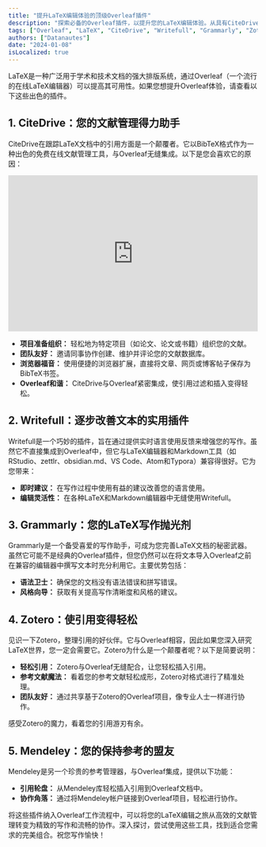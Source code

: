 ```yaml
---
title: "提升LaTeX编辑体验的顶级Overleaf插件"
description: "探索必备的Overleaf插件，以提升您的LaTeX编辑体验。从具有CiteDrive的全面文献管理到使用Writefull进行精细写作，发现将简化您工作流程的工具。"
tags: ["Overleaf", "LaTeX", "CiteDrive", "Writefull", "Grammarly", "Zotero", "Mendeley"]
authors: ["Datanautes"]
date: "2024-01-08"
isLocalized: true
---
```


LaTeX是一种广泛用于学术和技术文档的强大排版系统，通过Overleaf（一个流行的在线LaTeX编辑器）可以提高其可用性。如果您想提升Overleaf体验，请查看以下这些出色的插件。

## 1. CiteDrive：您的文献管理得力助手

CiteDrive在跟踪LaTeX文档中的引用方面是一个颠覆者。它以BibTeX格式作为一种出色的免费在线文献管理工具，与Overleaf无缝集成。以下是您会喜欢它的原因：

<iframe width="100%" height="315" src="https://www.youtube.com/embed/bHD94qM0vyg?si=5QCelGCRdSkYWyDk" title="YouTube视频播放器" frameborder="0" allow="accelerometer; autoplay; clipboard-write; encrypted-media; gyroscope; picture-in-picture; web-share" allowfullscreen></iframe>

- **项目准备组织：** 轻松地为特定项目（如论文、论文或书籍）组织您的文献。
- **团队友好：** 邀请同事协作创建、维护并评论您的文献数据库。
- **浏览器福音：** 使用便捷的浏览器扩展，直接将文章、网页或博客帖子保存为BibTeX书签。
- **Overleaf和谐：** CiteDrive与Overleaf紧密集成，使引用过滤和插入变得轻松。

## 2. Writefull：逐步改善文本的实用插件

Writefull是一个巧妙的插件，旨在通过提供实时语言使用反馈来增强您的写作。虽然它不直接集成到Overleaf中，但它与LaTeX编辑器和Markdown工具（如RStudio、zettlr、obsidian.md、VS Code、Atom和Typora）兼容得很好。它为您带来：

- **即时建议：** 在写作过程中使用有益的建议改善您的语言使用。
- **编辑灵活性：** 在各种LaTeX和Markdown编辑器中无缝使用Writefull。

## 3. Grammarly：您的LaTeX写作抛光剂

Grammarly是一个备受喜爱的写作助手，可成为您完善LaTeX文档的秘密武器。虽然它可能不是经典的Overleaf插件，但您仍然可以在将文本导入Overleaf之前在兼容的编辑器中撰写文本时充分利用它。主要优势包括：

- **语法卫士：** 确保您的文档没有语法错误和拼写错误。
- **风格向导：** 获取有关提高写作清晰度和风格的建议。

## 4. Zotero：使引用变得轻松

见识一下Zotero，整理引用的好伙伴。它与Overleaf相容，因此如果您深入研究LaTeX世界，您一定会需要它。Zotero为什么是一个颠覆者呢？以下是简要说明：

- **轻松引用：** Zotero与Overleaf无缝配合，让您轻松插入引用。
- **参考文献魔法：** 看着您的参考文献轻松成形，Zotero对格式进行了精准处理。
- **团队友好：** 通过共享基于Zotero的Overleaf项目，像专业人士一样进行协作。

感受Zotero的魔力，看着您的引用游刃有余。

## 5. Mendeley：您的保持参考的盟友

Mendeley是另一个珍贵的参考管理器，与Overleaf集成，提供以下功能：

- **引用轮盘：** 从Mendeley库轻松插入引用到Overleaf文档中。
- **协作角落：** 通过将Mendeley帐户链接到Overleaf项目，轻松进行协作。

将这些插件纳入Overleaf工作流程中，可以将您的LaTeX编辑之旅从高效的文献管理转变为精致的写作和流畅的协作。深入探讨，尝试使用这些工具，找到适合您需求的完美组合。祝您写作愉快！
